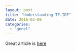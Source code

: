 ```yaml
---
layout: post
title: "Understanding TF.IDF"
date: 2016-02-08
categories: 
  - "genel"
---
```


Great article is [here](https://janav.wordpress.com/2013/10/27/tf-idf-and-cosine-similarity/)
